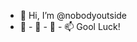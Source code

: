 - 👋 Hi, I’m @nobodyoutside
- 👀 - 🌱 - 💞️ - 📫  Gool Luck!

<!---
nobodyoutside/nobodyoutside is a ✨ special ✨ repository because its `README.md` (this file) appears on your GitHub profile.
You can click the Preview link to take a look at your changes.
--->
